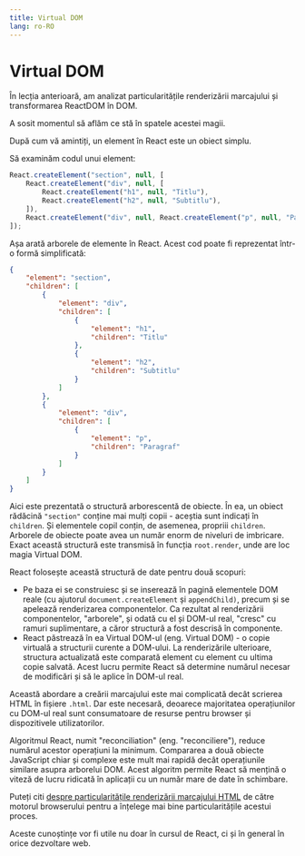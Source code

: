 ```yaml
---
title: Virtual DOM
lang: ro-RO
---
```


# Virtual DOM

În lecția anterioară, am analizat particularitățile renderizării marcajului și transformarea ReactDOM în DOM.

A sosit momentul să aflăm ce stă în spatele acestei magii.

După cum vă amintiți, un element în React este un obiect simplu.

Să examinăm codul unui element:

```javascript
React.createElement("section", null, [
	React.createElement("div", null, [
		React.createElement("h1", null, "Titlu"),
		React.createElement("h2", null, "Subtitlu"),
	]),
	React.createElement("div", null, React.createElement("p", null, "Paragraf")),
]);
```

Așa arată arborele de elemente în React.
Acest cod poate fi reprezentat într-o formă simplificată:

```json
{
	"element": "section",
	"children": [
		{
			"element": "div",
			"children": [
				{
					"element": "h1",
					"children": "Titlu"
				},
				{
					"element": "h2",
					"children": "Subtitlu"
				}
			]
		},
		{
			"element": "div",
			"children": [
				{
					"element": "p",
					"children": "Paragraf"
				}
			]
		}
	]
}
```

Aici este prezentată o structură arborescentă de obiecte. În ea, un obiect rădăcină `"section"` conține mai mulți copii - aceștia sunt indicați în `children`. Și elementele copil conțin, de asemenea, propriii `children`. Arborele de obiecte poate avea un număr enorm de niveluri de imbricare. Exact această structură este transmisă în funcția `root.render`, unde are loc magia Virtual DOM.

React folosește această structură de date pentru două scopuri:

- Pe baza ei se construiesc și se inserează în pagină elementele DOM reale (cu ajutorul `document.createElement` și `appendChild)`, precum și se apelează renderizarea componentelor. Ca rezultat al renderizării componentelor, "arborele", și odată cu el și DOM-ul real, "cresc" cu ramuri suplimentare, a căror structură a fost descrisă în componente.
- React păstrează în ea Virtual DOM-ul (eng. Virtual DOM) - o copie virtuală a structurii curente a DOM-ului. La renderizările ulterioare, structura actualizată este comparată element cu element cu ultima copie salvată. Acest lucru permite React să determine numărul necesar de modificări și să le aplice în DOM-ul real.

Această abordare a creării marcajului este mai complicată decât scrierea HTML în fișiere `.html`. Dar este necesară, deoarece majoritatea operațiunilor cu DOM-ul real sunt consumatoare de resurse pentru browser și dispozitivele utilizatorilor.

Algoritmul React, numit "reconciliation" (eng. "reconciliere"), reduce numărul acestor operațiuni la minimum. Compararea a două obiecte JavaScript chiar și complexe este mult mai rapidă decât operațiunile similare asupra arborelui DOM. Acest algoritm permite React să mențină o viteză de lucru ridicată în aplicații cu un număr mare de date în schimbare.

Puteți citi [despre particularitățile renderizării marcajului HTML](https://developer.mozilla.org/en-US/docs/Web/Performance/Critical_rendering_path#understanding_crp) de către motorul browserului pentru a înțelege mai bine particularitățile acestui proces.

Aceste cunoștințe vor fi utile nu doar în cursul de React, ci și în general în orice dezvoltare web.
